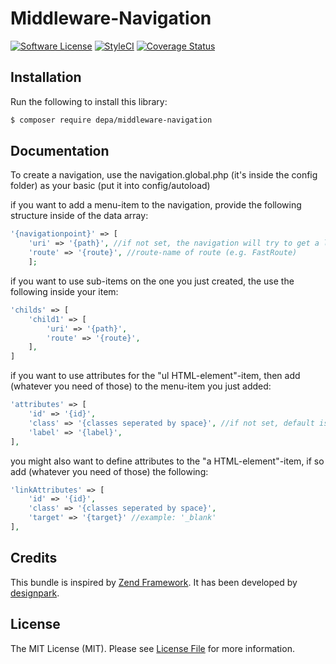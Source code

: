 # Middleware-Navigation

[![Software License](https://img.shields.io/badge/license-MIT-brightgreen.svg?style=flat-square)](LICENSE.md)
[![StyleCI](https://styleci.io/repos/183914100/shield?branch=master)](https://github.styleci.io/repos/183914100)
[![Coverage Status](https://coveralls.io/repos/github/depa-berlin/Middleware-Navigation/badge.svg?branch=master)](https://coveralls.io/github/depa-berlin/Middleware-Navigation?branch=master)
## Installation

Run the following to install this library:

```bash
$ composer require depa/middleware-navigation
```

## Documentation

To create a navigation, use the navigation.global.php (it's inside the config folder)
as your basic (put it into config/autoload)


if you want to add a menu-item to the navigation, 
provide the following structure inside of the data array: 
```php
'{navigationpoint}' => [
    'uri' => '{path}', //if not set, the navigation will try to get a link by the route-name
    'route' => '{route}', //route-name of route (e.g. FastRoute)
    ];
```

if you want to use sub-items on the one you just created,
the use the following inside your item:
```php
'childs' => [
    'child1' => [
        'uri' => '{path}',
        'route' => '{route}',
    ],
]
```

if you want to use attributes for the "ul HTML-element"-item, 
then add (whatever you need of those) to the menu-item you just added:
```php
'attributes' => [
    'id' => '{id}',
    'class' => '{classes seperated by space}', //if not set, default is 'current' and used to provide highlighting
    'label' => '{label}',   
],
```

you might also want to define attributes to the "a HTML-element"-item, 
if so add (whatever you need of those) the following:
```php
'linkAttributes' => [
    'id' => '{id}',
    'class' => '{classes seperated by space}',
    'target' => '{target}' //example: '_blank'
],
```

## Credits

This bundle is inspired by [Zend Framework](https://framework.zend.com). It has been developed by [designpark](https://www.designpark.de).


## License

The MIT License (MIT). Please see [License File](LICENSE.md) for more information.

